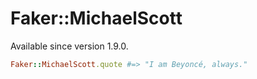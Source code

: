 # Faker::MichaelScott

Available since version 1.9.0.

```ruby
Faker::MichaelScott.quote #=> "I am Beyoncé, always."
```

